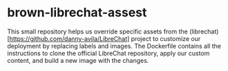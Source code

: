 # brown-librechat-assest

This small repository helps us override specific assets from the (librechat)[https://github.com/danny-avila/LibreChat]  project to customize our deployment by replacing labels and images.
The Dockerfile contains all the instructions to clone the official LibreChat repository, apply our custom content, and build a new image with the changes.
